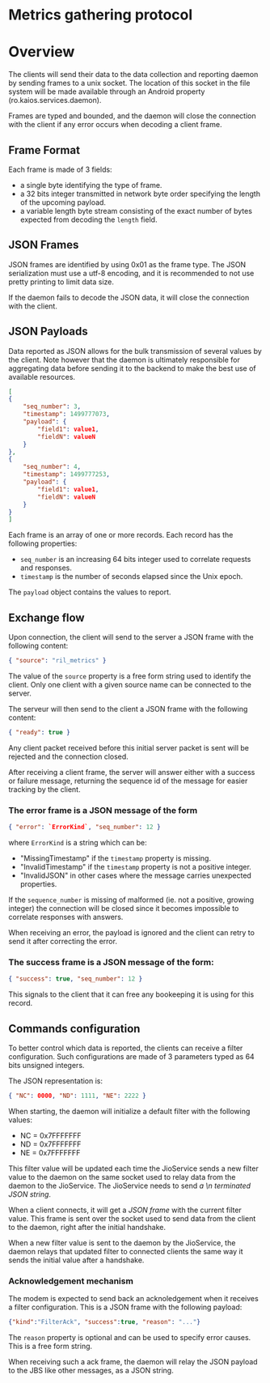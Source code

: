 Metrics gathering protocol
==========================

# Overview

The clients will send their data to the data collection and reporting
daemon by sending frames to a unix socket. The location of
this socket in the file system will be made available through
an Android property (ro.kaios.services.daemon).

Frames are typed and bounded, and the daemon will close the connection
with the client if any error occurs when decoding a client frame.

## Frame Format

Each frame is made of 3 fields:

- a single byte identifying the type of frame.
- a 32 bits integer transmitted in network byte order specifying
  the length of the upcoming payload.
- a variable length byte stream consisting of the exact number of
  bytes expected from decoding the `length` field.

## JSON Frames

JSON frames are identified by using 0x01 as the frame type.
The JSON serialization must use a utf-8 encoding, and it is
recommended to not use pretty printing to limit data size.

If the daemon fails to decode the JSON data, it will close the
connection with the client.

## JSON Payloads

Data reported as JSON allows for the bulk transmission of
several values by the client. Note however that the daemon is ultimately responsible for aggregating data
before sending it to the backend to make the best use
of available resources.

```json
[
{
    "seq_number": 3,
    "timestamp": 1499777073,
    "payload": {
        "field1": value1,
        "fieldN": valueN
    }
},
{
    "seq_number": 4,
    "timestamp": 1499777253,
    "payload": {
        "field1": value1,
        "fieldN": valueN
    }
}
]
```

Each frame is an array of one or more records. Each record has the following properties:

- `seq_number` is an increasing 64 bits integer used to correlate requests and responses.
- `timestamp` is the number of seconds elapsed since the Unix epoch.

The `payload` object contains the values to report.

## Exchange flow

Upon connection, the client will send to the server a JSON frame with the following content:

```json
{ "source": "ril_metrics" }
```

The value of the `source` property is a free form string used to identify the client. Only one client with a given source name can be connected to the server.

The serveur will then send to the client a JSON frame with the following content:

```json
{ "ready": true }
```

Any client packet received before this initial server packet is sent will be rejected and the connection closed.

After receiving a client frame, the server will answer either with a success or failure message, returning the sequence id of the message for easier tracking by the client.

### The error frame is a JSON message of the form

```json
{ "error": `ErrorKind`, "seq_number": 12 }
```

where `ErrorKind` is a string which can be:

- "MissingTimestamp" if the `timestamp` property is missing.
- "InvalidTimestamp" if the `timestamp` property is not a positive integer.
- "InvalidJSON" in other cases where the message carries unexpected properties.

If the `sequence_number` is missing of malformed (ie. not a positive, growing integer) the connection will be closed since it becomes impossible to correlate responses with answers.

When receiving an error, the payload is ignored and the client can retry to send it after correcting the error.

### The success frame is a JSON message of the form:

```json
{ "success": true, "seq_number": 12 }
```

This signals to the client that it can free any bookeeping it is using for this record.

## Commands configuration

To better control which data is reported, the clients can receive a filter configuration. Such configurations are made of 3 parameters typed as 64 bits unsigned integers.

The JSON representation is:
```json
{ "NC": 0000, "ND": 1111, "NE": 2222 }
```

When starting, the daemon will initialize a default filter with the following values:

- NC = 0x7FFFFFFF
- ND = 0x7FFFFFFF
- NE = 0x7FFFFFFF

This filter value will be updated each time the JioService sends a new filter value to the daemon on the same socket used to relay data from the daemon to the JioService. The JioService needs to send *a \\n terminated JSON string*.

When a client connects, it will get a *JSON frame* with the current filter value. This frame is sent over the socket used to send data from the client to the daemon, right after the initial handshake.

When a new filter value is sent to the daemon by the JioService, the daemon relays that updated filter to connected clients the same way it sends the initial value after a handshake.

### Acknowledgement mechanism

The modem is expected to send back an acknoledgement when it receives a filter configuration. This is a JSON frame with the following payload:

```json
{"kind":"FilterAck", "success":true, "reason": "..."}
```

The `reason` property is optional and can be used to specify error causes. This is a free form string.

When receiving such a ack frame, the daemon will relay the JSON payload to the JBS like other messages, as a JSON string.